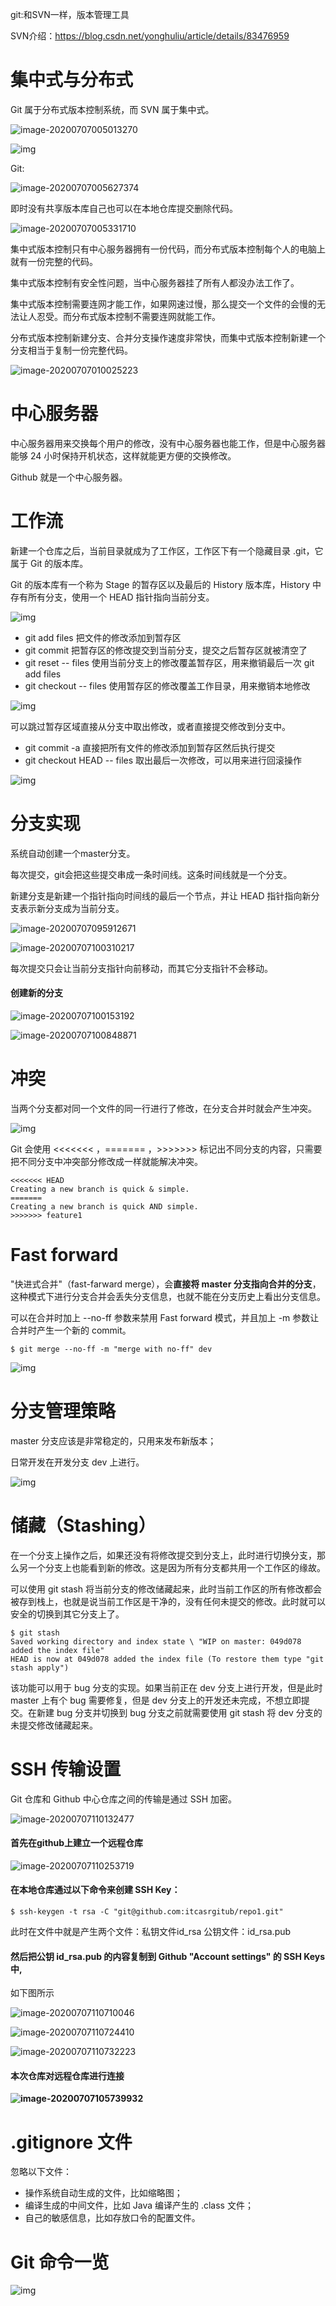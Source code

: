 git:和SVN一样，版本管理工具 

SVN介绍：https://blog.csdn.net/yonghuliu/article/details/83476959

# 集中式与分布式

Git 属于分布式版本控制系统，而 SVN 属于集中式。

![image-20200707005013270](C:\Users\wangdamei\AppData\Roaming\Typora\typora-user-images\image-20200707005013270.png)

![img](https://camo.githubusercontent.com/2d189eb8f288d1305057460db068eb7595e74137/68747470733a2f2f63732d6e6f7465732d313235363130393739362e636f732e61702d6775616e677a686f752e6d7971636c6f75642e636f6d2f31666532646337372d396132642d343634332d393062332d6262663530663634396261632e706e67)

Git:

![image-20200707005627374](C:\Users\wangdamei\AppData\Roaming\Typora\typora-user-images\image-20200707005627374.png)

即时没有共享版本库自己也可以在本地仓库提交删除代码。

![image-20200707005331710](C:\Users\wangdamei\AppData\Roaming\Typora\typora-user-images\image-20200707005331710.png)

集中式版本控制只有中心服务器拥有一份代码，而分布式版本控制每个人的电脑上就有一份完整的代码。

集中式版本控制有安全性问题，当中心服务器挂了所有人都没办法工作了。

集中式版本控制需要连网才能工作，如果网速过慢，那么提交一个文件的会慢的无法让人忍受。而分布式版本控制不需要连网就能工作。

分布式版本控制新建分支、合并分支操作速度非常快，而集中式版本控制新建一个分支相当于复制一份完整代码。

![image-20200707010025223](C:\Users\wangdamei\AppData\Roaming\Typora\typora-user-images\image-20200707010025223.png)

# 中心服务器

中心服务器用来交换每个用户的修改，没有中心服务器也能工作，但是中心服务器能够 24 小时保持开机状态，这样就能更方便的交换修改。

Github 就是一个中心服务器。

# 工作流

新建一个仓库之后，当前目录就成为了工作区，工作区下有一个隐藏目录 .git，它属于 Git 的版本库。

Git 的版本库有一个称为 Stage 的暂存区以及最后的 History 版本库，History 中存有所有分支，使用一个 HEAD 指针指向当前分支。

![img](https://camo.githubusercontent.com/cb4dca781752f5111aaa3d721abadd36e0853baa/68747470733a2f2f63732d6e6f7465732d313235363130393739362e636f732e61702d6775616e677a686f752e6d7971636c6f75642e636f6d2f37316239376135302d613439662d346631612d383164312d3438633333363464363162332e706e67)

- git add files 把文件的修改添加到暂存区
- git commit 把暂存区的修改提交到当前分支，提交之后暂存区就被清空了
- git reset -- files 使用当前分支上的修改覆盖暂存区，用来撤销最后一次 git add files
- git checkout -- files 使用暂存区的修改覆盖工作目录，用来撤销本地修改

![img](https://camo.githubusercontent.com/522598a98e1f3f18406c306abfdfec73ed28f601/68747470733a2f2f63732d6e6f7465732d313235363130393739362e636f732e61702d6775616e677a686f752e6d7971636c6f75642e636f6d2f37326565376539612d313934642d343265392d623464372d3239633233343137636131382e706e67)

可以跳过暂存区域直接从分支中取出修改，或者直接提交修改到分支中。

- git commit -a 直接把所有文件的修改添加到暂存区然后执行提交
- git checkout HEAD -- files 取出最后一次修改，可以用来进行回滚操作

![img](https://camo.githubusercontent.com/8031f29882992b21036ed11d90fd9ed16238dbbc/68747470733a2f2f63732d6e6f7465732d313235363130393739362e636f732e61702d6775616e677a686f752e6d7971636c6f75642e636f6d2f61346130613665362d333836622d346266612d623839392d6563333364333331306633652e706e67)

# 分支实现

系统自动创建一个master分支。

每次提交，git会把这些提交串成一条时间线。这条时间线就是一个分支。

新建分支是新建一个指针指向时间线的最后一个节点，并让 HEAD 指针指向新分支表示新分支成为当前分支。

![image-20200707095912671](C:\Users\wangdamei\AppData\Roaming\Typora\typora-user-images\image-20200707095912671.png)



![image-20200707100310217](C:\Users\wangdamei\AppData\Roaming\Typora\typora-user-images\image-20200707100310217.png)

每次提交只会让当前分支指针向前移动，而其它分支指针不会移动。

#### 创建新的分支

![image-20200707100153192](C:\Users\wangdamei\AppData\Roaming\Typora\typora-user-images\image-20200707100153192.png)

![image-20200707100848871](C:\Users\wangdamei\AppData\Roaming\Typora\typora-user-images\image-20200707100848871.png)

# 冲突

当两个分支都对同一个文件的同一行进行了修改，在分支合并时就会产生冲突。

![img](https://camo.githubusercontent.com/4b8e44767bbe7341f2954373e24c41995ad2de88/68747470733a2f2f63732d6e6f7465732d313235363130393739362e636f732e61702d6775616e677a686f752e6d7971636c6f75642e636f6d2f33326230356538312d343162332d343134612d383635362d3733366339363034653364362e706e67)

Git 会使用 <<<<<<< ，======= ，>>>>>>> 标记出不同分支的内容，只需要把不同分支中冲突部分修改成一样就能解决冲突。

```
<<<<<<< HEAD
Creating a new branch is quick & simple.
=======
Creating a new branch is quick AND simple.
>>>>>>> feature1
```

# Fast forward

"快进式合并"（fast-farward merge），会**直接将 master 分支指向合并的分支**，这种模式下进行分支合并会丢失分支信息，也就不能在分支历史上看出分支信息。

可以在合并时加上 --no-ff 参数来禁用 Fast forward 模式，并且加上 -m 参数让合并时产生一个新的 commit。

```
$ git merge --no-ff -m "merge with no-ff" dev
```

![img](https://camo.githubusercontent.com/a955d2d919270b15c85e1d856d175903671593d0/68747470733a2f2f63732d6e6f7465732d313235363130393739362e636f732e61702d6775616e677a686f752e6d7971636c6f75642e636f6d2f39613531393737332d383462322d346338312d383163662d3465376464373339613937612e706e67)

# 分支管理策略

master 分支应该是非常稳定的，只用来发布新版本；

日常开发在开发分支 dev 上进行。

![img](https://camo.githubusercontent.com/9af9d856c7c8626b5a78a4922c33ed4ce297d874/68747470733a2f2f63732d6e6f7465732d313235363130393739362e636f732e61702d6775616e677a686f752e6d7971636c6f75642e636f6d2f32343566643266622d323039632d346164352d626335652d6562353636343936366130652e6a7067)

# 储藏（Stashing）

在一个分支上操作之后，如果还没有将修改提交到分支上，此时进行切换分支，那么另一个分支上也能看到新的修改。这是因为所有分支都共用一个工作区的缘故。

可以使用 git stash 将当前分支的修改储藏起来，此时当前工作区的所有修改都会被存到栈上，也就是说当前工作区是干净的，没有任何未提交的修改。此时就可以安全的切换到其它分支上了。

```
$ git stash
Saved working directory and index state \ "WIP on master: 049d078 added the index file"
HEAD is now at 049d078 added the index file (To restore them type "git stash apply")
```

该功能可以用于 bug 分支的实现。如果当前正在 dev 分支上进行开发，但是此时 master 上有个 bug 需要修复，但是 dev 分支上的开发还未完成，不想立即提交。在新建 bug 分支并切换到 bug 分支之前就需要使用 git stash 将 dev 分支的未提交修改储藏起来。

# SSH 传输设置

Git 仓库和 Github 中心仓库之间的传输是通过 SSH 加密。

![image-20200707110132477](C:\Users\wangdamei\AppData\Roaming\Typora\typora-user-images\image-20200707110132477.png)

#### 首先在github上建立一个远程仓库

![image-20200707110253719](C:\Users\wangdamei\AppData\Roaming\Typora\typora-user-images\image-20200707110253719.png)

#### 在本地仓库通过以下命令来创建 SSH Key：

```
$ ssh-keygen -t rsa -C "git@github.com:itcasrgitub/repo1.git"
```

此时在文件中就是产生两个文件：私钥文件id_rsa 公钥文件：id_rsa.pub

#### 然后把公钥 id_rsa.pub 的内容复制到 Github "Account settings" 的 SSH Keys 中,

如下图所示

![image-20200707110710046](C:\Users\wangdamei\AppData\Roaming\Typora\typora-user-images\image-20200707110710046.png)

![image-20200707110724410](C:\Users\wangdamei\AppData\Roaming\Typora\typora-user-images\image-20200707110724410.png)

![image-20200707110732223](C:\Users\wangdamei\AppData\Roaming\Typora\typora-user-images\image-20200707110732223.png)

#### 本次仓库对远程仓库进行连接

**![image-20200707105739932](C:\Users\wangdamei\AppData\Roaming\Typora\typora-user-images\image-20200707105739932.png)**

# .gitignore 文件

忽略以下文件：

- 操作系统自动生成的文件，比如缩略图；
- 编译生成的中间文件，比如 Java 编译产生的 .class 文件；
- 自己的敏感信息，比如存放口令的配置文件。

# Git 命令一览

![img](https://camo.githubusercontent.com/1350aec4b4cbc749b773e29b2def7e6ee1de0f01/68747470733a2f2f63732d6e6f7465732d313235363130393739362e636f732e61702d6775616e677a686f752e6d7971636c6f75642e636f6d2f37613239616363652d663234332d343931342d396630302d6632393838633532383431322e6a7067)